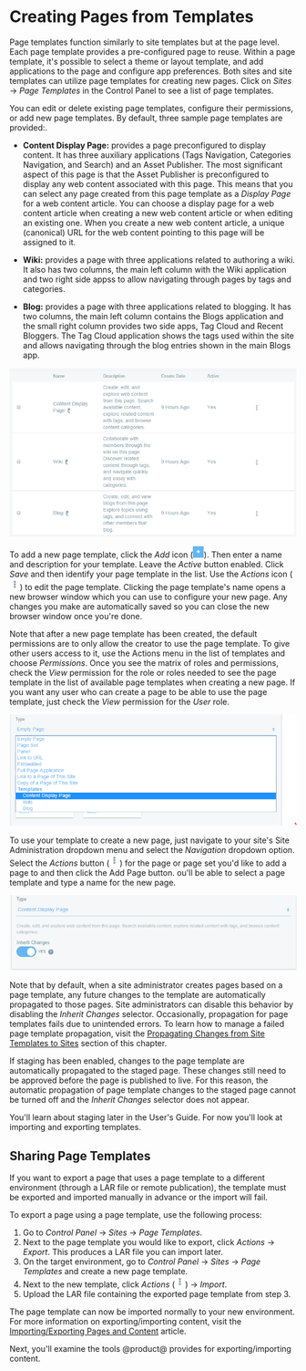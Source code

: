 # Creating Pages from Templates [](id=creating-pages-from-templates)

Page templates function similarly to site templates but at the page level. Each
page template provides a pre-configured page to reuse. Within a page template,
it's possible to select a theme or layout template, and add applications to the
page and configure app preferences. Both sites and site templates can utilize
page templates for creating new pages. Click on *Sites* &rarr; *Page Templates*
in the Control Panel to see a list of page templates.

You can edit or delete existing page templates, configure their permissions, or
add new page templates. By default, three sample page templates are provided:.

- **Content Display Page:** provides a page preconfigured to display content. It
  has three auxiliary applications (Tags Navigation, Categories Navigation, and
  Search) and an Asset Publisher. The most significant aspect of this page is
  that the Asset Publisher is preconfigured to display any web content
  associated with this page. This means that you can select any page created
  from this page template as a *Display Page* for a web content article. You can
  choose a display page for a web content article when creating a new web
  content article or when editing an existing one. When you create a new web
  content article, a unique (canonical) URL for the web content pointing to this
  page will be assigned to it.

- **Wiki:** provides a page with three applications related to authoring a wiki.
  It also has two columns, the main left column with the Wiki application and
  two right side appss to allow navigating through pages by tags and categories.

- **Blog:** provides a page with three applications related to blogging. It has
  two columns, the main left column contains the Blogs application and the small
  right column provides two side apps, Tag Cloud and Recent Bloggers. The Tag
  Cloud application shows the tags used within the site and allows navigating
  through the blog entries shown in the main Blogs app.

![Figure 1: The Blog page template is already available for use along with the Content Display Page and Wiki page templates.](../../../images/default-page-templates.png)

To add a new page template, click the *Add* icon
(![Add Page Template](../../../images/icon-add.png)). Then enter a name and
description for your template. Leave the *Active* button enabled. Click *Save*
and then identify your page template in the list. Use the *Actions* icon
(![Actions](../../../images/icon-actions.png)) to edit the page template.
Clicking the page template's name opens a new browser window which you can use
to configure your new page. Any changes you make are automatically saved so you
can close the new browser window once you're done.

Note that after a new page template has been created, the default permissions
are to only allow the creator to use the page template. To give other users
access to it, use the Actions menu in the list of templates and choose
*Permissions*. Once you see the matrix of roles and permissions, check the
*View* permission for the role or roles needed to see the page template in the
list of available page templates when creating a new page. If you want any user
who can create a page to be able to use the page template, just check the *View*
permission for the *User* role.

![Figure 2: When creating a new site page, you're given options for the page template and page type.](../../../images/selecting-page-template.png)

To use your template to create a new page, just navigate to your site's Site
Administration dropdown menu and select the *Navigation* dropdown option. Select
the *Actions* button (![Actions](../../../images/icon-actions.png)) for the page
or page set you'd like to add a page to and then click the Add Page button.
ou'll be able to select a page template and type a name for the new page.

![Figure 3: You can choose whether or not to inherit changes made to the page template.](../../../images/automatic-application-page-template-changes.png)

Note that by default, when a site administrator creates pages based on a page
template, any future changes to the template are automatically propagated to
those pages. Site administrators can disable this behavior by disabling the
*Inherit Changes* selector. Occasionally, propagation for page templates fails
due to unintended errors. To learn how to manage a failed page template
propagation, visit the
[Propagating Changes from Site Templates to Sites](/discover/portal/-/knowledge_base/7-0/building-sites-from-templates#propagating-changes-from-site-templates-to-sites)
section of this chapter.

If staging has been enabled, changes to the page template are automatically
propagated to the staged page. These changes still need to be approved before
the page is published to live. For this reason, the automatic propagation of
page template changes to the staged page cannot be turned off and the *Inherit
Changes* selector does not appear.

You'll learn about staging later in the User's Guide. For now you'll look at
importing and exporting templates.

## Sharing Page Templates [](id=sharing-page-templates)

If you want to export a page that uses a page template to a different
environment (through a LAR file or remote publication), the template must be
exported and imported manually in advance or the import will fail.

To export a page using a page template, use the following process:

1.  Go to *Control Panel* &rarr; *Sites* &rarr; *Page Templates*.
2.  Next to the page template you would like to export, click *Actions* &rarr;
    *Export*. This produces a LAR file you can import later.
3.  On the target environment, go to *Control Panel* &rarr; *Sites* &rarr; *Page
    Templates* and create a new page template.
4.  Next to the new template, click *Actions*
    (![Add Page](../../../images/icon-actions.png)) &rarr; *Import*.
5.  Upload the LAR file containing the exported page template from step 3.

The page template can now be imported normally to your new environment. For more
information on exporting/importing content, visit the
[Importing/Exporting Pages and Content](/discover/portal/-/knowledge_base/7-0/importing-exporting-pages-and-content)
article.

Next, you'll examine the tools @product@ provides for exporting/importing content.
